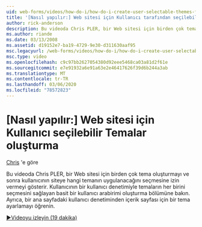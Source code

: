 ```yaml
---
uid: web-forms/videos/how-do-i/how-do-i-create-user-selectable-themes-for-a-web-site
title: '[Nasıl yapılır:] Web sitesi için Kullanıcı tarafından seçilebilir Temalar oluşturma | Microsoft Docs'
author: rick-anderson
description: Bu videoda Chris PLER, bir Web sitesi için birden çok tema oluşturmayı ve sonra kullanıcının siteye hangi temanın uygulanacağını seçmesine izin vermeyi gösterir. Bkz....
ms.author: riande
ms.date: 03/13/2008
ms.assetid: d19152e7-ba19-4729-9e30-d311630aaf95
msc.legacyurl: /web-forms/videos/how-do-i/how-do-i-create-user-selectable-themes-for-a-web-site
msc.type: video
ms.openlocfilehash: c9c97bb2627054380d92eee5468ca03a81d2f61e
ms.sourcegitcommit: e7e91932a6e91a63e2e46417626f39d6b244a3ab
ms.translationtype: MT
ms.contentlocale: tr-TR
ms.lasthandoff: 03/06/2020
ms.locfileid: "78572823"
---
```

# <a name="how-do-i-create-user-selectable-themes-for-a-web-site"></a>[Nasıl yapılır:] Web sitesi için Kullanıcı seçilebilir Temalar oluşturma

[Chris](https://twitter.com/chrispels) 'e göre

Bu videoda Chris PLER, bir Web sitesi için birden çok tema oluşturmayı ve sonra kullanıcının siteye hangi temanın uygulanacağını seçmesine izin vermeyi gösterir. Kullanıcının bir kullanıcı denetimiyle temaların her birini seçmesini sağlayan basit bir kullanıcı arabirimi oluşturma bölümüne bakın. Ayrıca, bir ana sayfadaki kullanıcı denetiminden içerik sayfası için bir tema ayarlamayı öğrenin.

[&#9654;Videoyu izleyin (19 dakika)](https://channel9.msdn.com/Blogs/ASP-NET-Site-Videos/how-do-i-create-user-selectable-themes-for-a-web-site)
